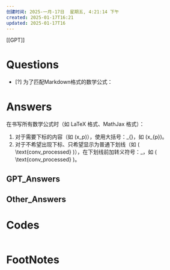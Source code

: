 ```yaml
---
创建时间: 2025-一月-17日  星期五, 4:21:14 下午
created: 2025-01-17T16:21
updated: 2025-01-17T16
---
```

[[GPT]]

# Questions

- [?] 为了匹配Markdown格式的数学公式：


# Answers

在书写所有数学公式时（如 LaTeX 格式、MathJax 格式）：
1. 对于需要下标的内容（如 \(x_p\)），使用大括号：\_{}，如 \(x_{p}\)。
2. 对于不希望出现下标、只希望显示为普通下划线（如 \( \text{conv\_processed} \)），在下划线前加转义符号：\_，如 \( \text{conv\_processed} \)。

## GPT_Answers


## Other_Answers


# Codes

```python

```



# FootNotes